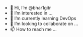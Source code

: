 - 👋 Hi, I’m @bhar1gitr
- 👀 I’m interested in ...
- 🌱 I’m currently learning DevOps
- 💞️ I’m looking to collaborate on ...
- 📫 How to reach me ...

<!---
bhar1gitr/bhar1gitr is a ✨ special ✨ repository because its `README.md` (this file) appears on your GitHub profile.
You can click the Preview link to take a look at your changes.
--->
